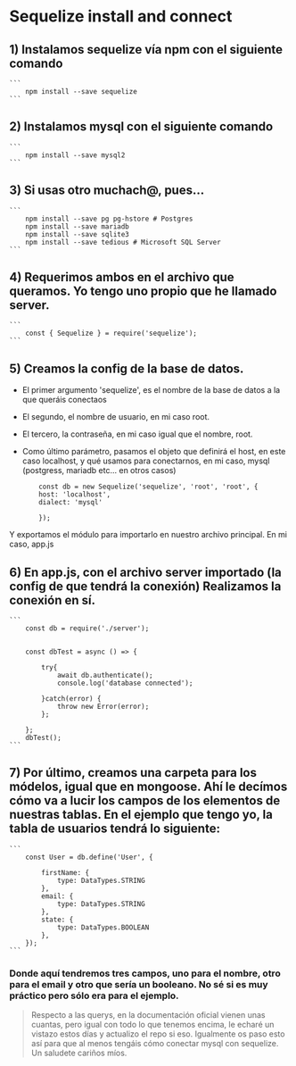 # Sequelize install and connect

## 1) Instalamos sequelize vía npm con el siguiente comando

    ```
        npm install --save sequelize
    ```

## 2) Instalamos mysql con el siguiente comando

    ```
        npm install --save mysql2
    ```

## 3) Si usas otro muchach@, pues...

    ```
        npm install --save pg pg-hstore # Postgres
        npm install --save mariadb
        npm install --save sqlite3
        npm install --save tedious # Microsoft SQL Server
    ```

## 4) Requerimos ambos en el archivo que queramos. Yo tengo uno propio que he llamado server.

    ```
        const { Sequelize } = require('sequelize');
    ```

## 5) Creamos la config de la base de datos. 
- El primer argumento 'sequelize', es el nombre de la base de datos a la que queráis conectaos
- El segundo, el nombre de usuario, en mi caso root.
- El tercero, la contraseña, en mi caso igual que el nombre, root.
- Como último parámetro, pasamos el objeto que definirá el host, en este caso localhost, y qué usamos para conectarnos, en mi caso, mysql
(postgress, mariadb etc... en otros casos)

    ```
        const db = new Sequelize('sequelize', 'root', 'root', {
        host: 'localhost',
        dialect: 'mysql'

        });
    ```

Y exportamos el módulo para importarlo en nuestro archivo principal. En mi caso, app.js

## 6) En app.js, con el archivo server importado (la config de que tendrá la conexión) Realizamos la conexión en sí.

    ```
        const db = require('./server');


        const dbTest = async () => {

            try{
                await db.authenticate();
                console.log('database connected');

            }catch(error) {
                throw new Error(error);
            };

        };
        dbTest();
    ```

## 7) Por último, creamos una carpeta para los módelos, igual que en mongoose. Ahí le decímos cómo va a lucir los campos de los elementos de nuestras tablas. En el ejemplo que tengo yo, la tabla de usuarios tendrá lo siguiente:

    ```
        const User = db.define('User', {
        
            firstName: {
                type: DataTypes.STRING
            },
            email: {
                type: DataTypes.STRING
            },
            state: {
                type: DataTypes.BOOLEAN
            },
        });
    ```
### Donde aquí tendremos tres campos, uno para el nombre, otro para el email y otro que sería un booleano. No sé si es muy práctico pero sólo era para el ejemplo.

> Respecto a las querys, en la documentación oficial vienen unas cuantas, pero igual con todo lo que tenemos encima, le echaré un vistazo estos días y actualizo el repo si eso. Igualmente os paso esto así para que al menos tengáis cómo conectar mysql con sequelize.
Un saludete cariños míos.





    



